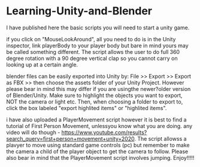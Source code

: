 # Learning-Unity-and-Blender

I have published here the basic scripts you will need to start a unity game.

if you click on "MouseLookAround", all you need to do is in the Unity inspector, link  playerBody to your player body but bare in mind yours may be called something different. The script allows the user to do full 360 degree rotation with a 90 degree vertical clap so you cannot carry on looking up at a certain angle.

blender files can be easily exported into Unity by: File >> Export >> Export as FBX >> then choose the assets folder of your Unity Project. However please bear in mind this may differ if you are usingthe newer?older version of Blender/Unity. Make sure to highlight the objects you want to export, NOT the camera or light etc. Then, when choosing a folder to export to, click the box labeled "export highlited items" or "highlited items".

i have also uploaded a PlayerMovement script however it is best to find a tutorial of First Person Movement, unlessyou know what you are doing. any video will do though - https://www.youtube.com/results?search_query=first+person+movement+unity+2020. The script allowss a plavyer to move using standard game controls (pc) but remember to make the camera a child of the player object to get the camera to follow. Please also bear in mind that the PlayerMovement script involves jumping.
Enjoy!!!!!
